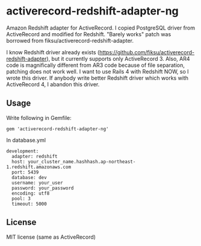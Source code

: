 # activerecord-redshift-adapter-ng

Amazon Redshift adapter for ActiveRecord.
I copied PostgreSQL driver from ActiveRecord and modified for Redshift.
"Barely works" patch was borrowed from fiksu/activerecord-redshift-adapter.

I know Redshift driver already exists (https://github.com/fiksu/activerecord-redshift-adapter),
but it currently supports only ActiveRecord 3.  Also, AR4 code is magnifically
different from AR3 code because of file separation, patching does not work well.
I want to use Rails 4 with Redshift NOW, so I wrote this driver.
If anybody write better Redshift driver which works with ActiveRecord 4,
I abandon this driver.

Usage
-------------------

Write following in Gemfile:
```
gem 'activerecord-redshift-adapter-ng'
```

In database.yml
```
development:
  adapter: redshift
  host: your_cluster_name.hashhash.ap-northeast-1.redshift.amazonaws.com
  port: 5439
  database: dev
  username: your_user
  password: your_password
  encoding: utf8
  pool: 3
  timeout: 5000
```

License
---------

MIT license (same as ActiveRecord)
